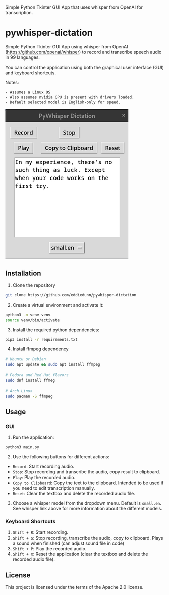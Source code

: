 # 
Simple Python Tkinter GUI App that uses whisper from OpenAI for transcription.

# pywhisper-dictation

Simple Python Tkinter GUI App using whisper from OpenAI (https://github.com/openai/whisper) to record and transcribe speech audio in 99 languages.

You can control the application using both the graphical user interface (GUI) and keyboard shortcuts.

Notes: 

    - Assumes a Linux OS
    - Also assumes nvidia GPU is present with drivers loaded.
    - Default selected model is English-only for speed. 


![Screen Shot](images/screen_shot.png)

## Installation

1. Clone the repository

```zsh
git clone https://github.com/eddiedunn/pywhisper-dictation
```

2. Create a virtual environment and activate it:

```zsh
python3 -m venv venv
source venv/bin/activate 
```


3. Install the required python dependencies:


```zsh
pip3 install -r requirements.txt
```

4. Install ffmpeg dependency

```zsh
# Ubuntu or Debian
sudo apt update && sudo apt install ffmpeg

# Fedora and Red Hat flavors
sudo dnf install ffmeg

# Arch Linux
sudo pacman -S ffmpeg
```


## Usage

### GUI

1. Run the application:

```zsh
python3 main.py
```

2. Use the following buttons for different actions:

- `Record`: Start recording audio.
- `Stop`: Stop recording and transcribe the audio, copy result to clipboard. 
- `Play`: Play the recorded audio.
- `Copy to Clipboard`: Copy the text to the clipboard. Intended to be used if you need to edit transcription manually.
- `Reset`: Clear the textbox and delete the recorded audio file.

3. Choose a whisper model from the dropdown menu. Default is `small.en`. See whisper link above for more information about the different models.

### Keyboard Shortcuts

1. `Shift + R`: Start recording.
2. `Shift + S`: Stop recording, transcribe the audio, copy to clipboard. Plays a sound when finished (can adjust sound file in code)
3. `Shift + P`: Play the recorded audio.
4. `Shift + X`: Reset the application (clear the textbox and delete the recorded audio file).

## License

This project is licensed under the terms of the Apache 2.0 license.

